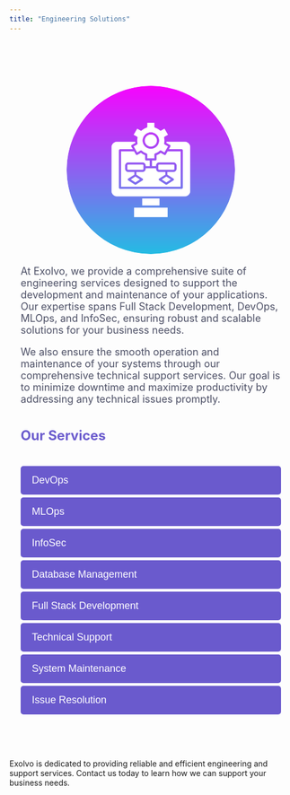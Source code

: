 ```yaml
---
title: "Engineering Solutions"
---
```


<style>
    .services-section {
        padding: 60px 20px;
    }

    .circle-image {
        width: 300px; /* Adjust the size to be smaller */
        height: 300px; 
        border-radius: 50%; /* Make the image circular */
        object-fit: cover; /* Ensures the image covers the entire circle */
        display: block;
        margin: 20px auto; /* Center the image and add space above and below it */
    }

    .intro-text {
        font-size: 18px;
        color: #4C4F65;
        margin-bottom: 40px; /* Space after the intro text */
    }

    .intro-text h3 {
        font-size: 24px;
        color: #6A5ACD; /* Purple color for the section heading */
        margin-top: 40px; /* Space above the section heading */
        margin-bottom: 20px; /* Space below the section heading */
    }

    .service-title {
        background-color: #6A5ACD; /* Purple background for the title */
        color: white;
        padding: 15px 20px;
        font-size: 18px;
        cursor: pointer;
        text-align: left;
        border: none;
        outline: none;
        width: 100%;
        transition: background-color 0.3s ease;
        border-radius: 5px;
        margin-bottom: 5px;
    }

    .service-title:hover {
        background-color: #5a4dbd; /* Darker purple on hover */
    }

    .service-content {
        padding: 0 20px;
        background-color: #f4f9ff;
        max-height: 0;
        overflow: hidden;
        transition: max-height 0.3s ease-out;
        border-radius: 5px;
    }

    .service-content img {
        width: 100%;
        max-width: 600px; 
        height: auto;
        margin: 15px 0; /* Add space around images */
        border-radius: 5px; /* Optional: Add a slight border radius */
    }

    .service-content p {
        margin: 15px 0;
    }

    .service-content ul {
        margin: 15px 0;
    }

    .active + .service-content {
        max-height: 1000px; 
    }
</style>

<div class="services-section">
    <img src="/images/engi1.png" alt="Coding Image" class="circle-image"> 
    <div class="intro-text">
        <p>At Exolvo, we provide a comprehensive suite of engineering services designed to support the development and maintenance of your applications. Our expertise spans Full Stack Development, DevOps, MLOps, and InfoSec, ensuring robust and scalable solutions for your business needs.</p>
        <p>We also ensure the smooth operation and maintenance of your systems through our comprehensive technical support services. Our goal is to minimize downtime and maximize productivity by addressing any technical issues promptly.</p>
        <h3>Our Services</h3>
    </div>
    <button class="service-title">DevOps</button>
    <div class="service-content">
        <p>We streamline your development processes with CI/CD integration, infrastructure as code, and high availability solutions. Our DevOps services also include cloud solutions on AWS and GCP, security scans, and application hardening.</p>
    </div>
    <button class="service-title">MLOps</button>
    <div class="service-content">
        <p>Deploy your machine learning models in production securely, whether on-premise or in the cloud.</p>
    </div>
    <button class="service-title">InfoSec</button>
    <div class="service-content">
        <p>We provide application hardening, pen testing, security scans, and remediation to protect your systems, along with suggestions for infrastructure as code and CI/CD.</p>
    </div>
    <button class="service-title">Database Management</button>
    <div class="service-content">
        <p>Expertise in SQL and Non-Relational Database Management Systems (NRDBMS), including PostgreSQL, MongoDB, and SQL Server. We handle various types of databases that don't use the traditional relational model, including document stores, key-value stores, wide-column stores, and graph databases.</p>
    </div>
    <button class="service-title">Full Stack Development</button>
    <div class="service-content">
        <p>From front-end to back-end, we develop robust and scalable applications tailored to your needs. Our front-end development focuses on single-page applications and UI frameworks like React and Next.js. On the server side, we specialize in microservices, containerization, database design, SQL/NoSQL databases, and observability and monitoring.</p>
    </div>
    <button class="service-title">Technical Support</button>
    <div class="service-content">
        <p>Round-the-clock assistance to address any technical challenges.</p>
    </div>
    <button class="service-title">System Maintenance</button>
    <div class="service-content">
        <p>Regular updates and maintenance to keep your systems running smoothly.</p>
    </div>
    <button class="service-title">Issue Resolution</button>
    <div class="service-content">
        <p>Prompt and effective solutions to minimize disruptions and maintain productivity.</p>
    </div>
    <div class="service-content">
        <p>Exolvo is dedicated to providing reliable and efficient engineering and support services. Contact us today to learn how we can support your business needs.</p>
    </div>
</div>

<script>
    document.addEventListener("DOMContentLoaded", function() {
        document.querySelectorAll('.service-title').forEach(button => {
            button.addEventListener('click', function () {
                this.classList.toggle('active');

                const content = this.nextElementSibling;
                if (this.classList.contains('active')) {
                    content.style.maxHeight = content.scrollHeight + 'px';
                } else {
                    content.style.maxHeight = null;
                }
            });
        });
    });
</script>

Exolvo is dedicated to providing reliable and efficient engineering and support services. Contact us today to learn how we can support your business needs.
